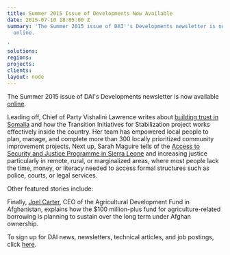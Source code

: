 ```yaml
---
title: Summer 2015 Issue of Developments Now Available
date: 2015-07-10 18:05:00 Z
summary: 'The Summer 2015 issue of DAI''s Developments newsletter is now available
  online.

'
solutions: 
regions: 
projects: 
clients: 
layout: node
---
```


The Summer 2015 issue of DAI's Developments newsletter is now available [online][1].

Leading off, Chief of Party Vishalini Lawrence writes about [building trust in Somalia][2] and how the Transition Initiatives for Stabilization project works effectively inside the country. Her team has empowered local people to plan, manage, and complete more than 300 locally prioritized community improvement projects. Next up, Sarah Maguire tells of the [Access to Security and Justice Programme in Sierra Leone][3] and increasing justice particularly in remote, rural, or marginalized areas, where most people lack the time, money, or literacy needed to access formal structures such as police, courts, or legal services.

Other featured stories include:

Finally, [Joel Carter][4], CEO of the Agricultural Development Fund in Afghanistan, explains how the $100 million-plus fund for agriculture-related borrowing is planning to sustain over the long term under Afghan ownership.

To sign up for DAI news, newsletters, technical articles, and job postings, click [here][5].

[1]: http://dai-global-developments.com/developments/summer-2015/?utm_source=daidotcom
[2]: http://dai-global-developments.com/articles/building-trust-while-rebuilding-somalia/?utm_source=daidotcom
[3]: http://dai-global-developments.com/articles/in-sierra-leone-enhancing-traditional-law-and-justice-services-for-rural-people/?utm_source=daidotcom
[4]: http://dai-global-developments.com/articles/interview-with-joel-o-carter-ceo-of-the-afghanistan-agricultural-development-fund/?utm_source=daidotcom
[5]: /sign-up
